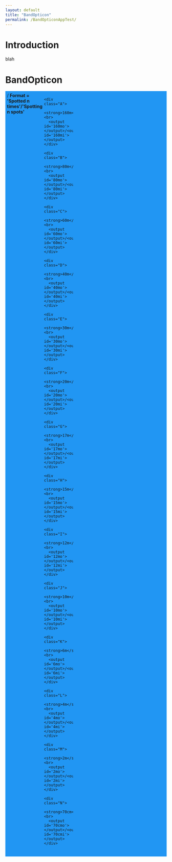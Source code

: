 ```yaml
---
layout: default
title: "BandOpticon"
permalink: /BandOpticonAppTest/
---
```

# Introduction
blah

# BandOpticon
<html>
<head>
<style>
.bandblock {
  display: grid;
  grid-template-areas:
  'top top top top top'
  'A B C D E'
  'F G H I J'
  'K L M N O';
  grid-template-columns: 1fr 1fr  1fr  1fr  1fr;
  grid-gap: 5px;
  background-color: #2196F3;
  padding: 5px;
}

.top { grid-area: top; }
.A { grid-area: A; }
.B { grid-area: B; }
.C { grid-area: C; }
.D { grid-area: D; }
.E { grid-area: E; }
.F { grid-area: F; }
.G { grid-area: G; }
.H { grid-area: H; }
.I { grid-area: I; }
.J { grid-area: J; }
.K { grid-area: K; }
.L { grid-area: L; }
.M { grid-area: M; }
.N { grid-area: N; }
.O { grid-area: O; }

.bandblock > div {
  background-color: rgba(255, 255, 255, 0.8);
  padding: 5px;
}

input {
    margin-left: 0px;
    margin-right: 0px;
    width: 40px;
}

label {
    display: inline-block;
    margin-left: 0px;
    margin-right: 2px;
    width: 40px;
    text-align: right;
}

output {
    display: inline-block;
    margin-left: 0px;
    margin-right: 5px;
    width: 35px;
    text-align: right;
}
</style>
</head>


<body>

<div class="bandblock">
    <div class="top">
      <output id='msgs'></output>/<output id='spots'></output>
      <strong>Format = 'Spotted n times'/'Spotting n spots' </strong>
    </div>

    <div class="A">
      <strong>160m</strong><br>
      <output id='160mo'></output>/<output id='160mi'></output>
    </div>

    <div class="B">
      <strong>80m</strong><br>
      <output id='80mo'></output>/<output id='80mi'></output>
    </div>
    
    <div class="C">
      <strong>60m</strong><br>
      <output id='60mo'></output>/<output id='60mi'></output>
    </div>
  
    <div class="D">
      <strong>40m</strong><br>
      <output id='40mo'></output>/<output id='40mi'></output>
    </div>
    
    <div class="E">
      <strong>30m</strong><br>
      <output id='30mo'></output>/<output id='30mi'></output>
    </div>
    
    <div class="F">
      <strong>20m</strong><br>
      <output id='20mo'></output>/<output id='20mi'></output>
    </div>
    
    <div class="G">
      <strong>17m</strong><br>
      <output id='17mo'></output>/<output id='17mi'></output>
    </div>
    
    <div class="H">
      <strong>15m</strong><br>
      <output id='15mo'></output>/<output id='15mi'></output>
    </div>
    
    <div class="I">
      <strong>12m</strong><br>
      <output id='12mo'></output>/<output id='12mi'></output>
    </div>
    
    <div class="J">
      <strong>10m</strong><br>
      <output id='10mo'></output>/<output id='10mi'></output>
    </div>
        
    <div class="K">
      <strong>6m</strong><br>
      <output id='6mo'></output>/<output id='6mi'></output>
    </div>
    
    <div class="L">
      <strong>4m</strong><br>
      <output id='4mo'></output>/<output id='4mi'></output>
    </div>
    
    <div class="M">
      <strong>2m</strong><br>
      <output id='2mo'></output>/<output id='2mi'></output>
    </div>
    
    <div class="N">
      <strong>70cm</strong><br>
      <output id='70cmo'></output>/<output id='70cmi'></output>
    </div>
   
</div>

<script src="https://unpkg.com/mqtt/dist/mqtt.min.js"></script>

<script>
  const DXCCs=",223,114,265,122,279,106,294,"
  const Band="10m"
</script>

<script>
  const client=mqtt.connect("wss://mqtt.pskreporter.info:1886");
  client.onSuccess=onConnect();
  client.on("message", (filter,message) => {onMessage(message.toString());}  );

  function onConnect() {
    document.write('Connected');
    client.subscribe('pskr/filter/v2/+/FT8/+/+/+/+/+/#'); 
  }

  function onMessage(message){    
    var a=message.indexOf('"sa":');
    var b=message.indexOf(",",a);
    var sa=message.slice(a+5,b);
    a=message.indexOf('"ra":');
    b=message.indexOf(",",a);
    var ra=message.slice(a+5,b);

    if(DXCCs.indexOf(","+sa+",")>=0 || DXCCs.indexOf(","+ra+",")>=0){
      n=document.getElementById('spots').value;
      if(n=='') {n=0} else {n=parseInt(n)};
      document.getElementById('spots').value=1+n;
      addSpot(message)
    }
  }
</script>

<script>
  function getVal(key,message){
    var a=message.indexOf('"'+key+'":');
    a=message.indexOf(':',a);
    var b=message.indexOf(",",a);
    var sa=message.slice(a+1,b);
    return sa;
  }
  function addSpot(message){

      b=getVal("b",message);
      b=b.substr(1, b.length-2);
      
      sa=getVal("sa",message);
      if(DXCCs.indexOf(","+sa+",")>0){io='o'} else {io='i'};
      n=document.getElementById(b+io).value;
      if(n=='') {n=0} else {n=parseInt(n)};
      document.getElementById(b+io).value=1+n;

  }

</script>
    
</body>


</html>




